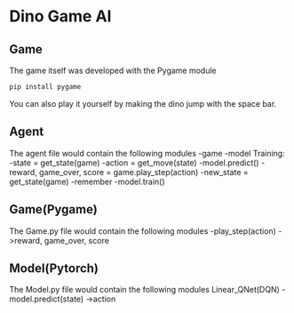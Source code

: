 # Dino Game AI #
## Game ##
The game itself was developed with the Pygame module
```bash
pip install pygame
```
You can also play it yourself by making the dino jump with the space bar.

## Agent ##
The agent file would contain the following modules
    -game
    -model
    Training:
        -state = get_state(game)
        -action = get_move(state)
            -model.predict()
        -reward, game_over, score = game.play_step(action)
        -new_state = get_state(game)
        -remember
        -model.train()

## Game(Pygame) ##
The Game.py file would contain the following modules
    -play_step(action)
        ->reward, game_over, score

## Model(Pytorch) ##
The Model.py file would contain the following modules
    Linear_QNet(DQN)
        -model.predict(state)
            ->action